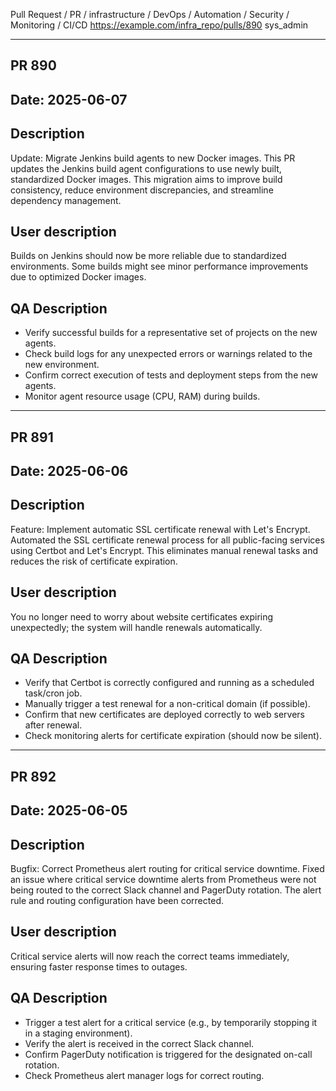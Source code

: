 Pull Request / PR / infrastructure / DevOps / Automation / Security / Monitoring / CI/CD
https://example.com/infra_repo/pulls/890
sys_admin

---
## PR 890
## Date: 2025-06-07
## Description
Update: Migrate Jenkins build agents to new Docker images.
This PR updates the Jenkins build agent configurations to use newly built, standardized Docker images. This migration aims to improve build consistency, reduce environment discrepancies, and streamline dependency management.
## User description
Builds on Jenkins should now be more reliable due to standardized environments. Some builds might see minor performance improvements due to optimized Docker images.
## QA Description
* Verify successful builds for a representative set of projects on the new agents.
* Check build logs for any unexpected errors or warnings related to the new environment.
* Confirm correct execution of tests and deployment steps from the new agents.
* Monitor agent resource usage (CPU, RAM) during builds.
---
## PR 891
## Date: 2025-06-06
## Description
Feature: Implement automatic SSL certificate renewal with Let's Encrypt.
Automated the SSL certificate renewal process for all public-facing services using Certbot and Let's Encrypt. This eliminates manual renewal tasks and reduces the risk of certificate expiration.
## User description
You no longer need to worry about website certificates expiring unexpectedly; the system will handle renewals automatically.
## QA Description
* Verify that Certbot is correctly configured and running as a scheduled task/cron job.
* Manually trigger a test renewal for a non-critical domain (if possible).
* Confirm that new certificates are deployed correctly to web servers after renewal.
* Check monitoring alerts for certificate expiration (should now be silent).
---
## PR 892
## Date: 2025-06-05
## Description
Bugfix: Correct Prometheus alert routing for critical service downtime.
Fixed an issue where critical service downtime alerts from Prometheus were not being routed to the correct Slack channel and PagerDuty rotation. The alert rule and routing configuration have been corrected.
## User description
Critical service alerts will now reach the correct teams immediately, ensuring faster response times to outages.
## QA Description
* Trigger a test alert for a critical service (e.g., by temporarily stopping it in a staging environment).
* Verify the alert is received in the correct Slack channel.
* Confirm PagerDuty notification is triggered for the designated on-call rotation.
* Check Prometheus alert manager logs for correct routing.